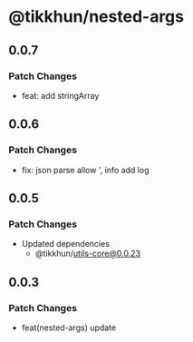 # @tikkhun/nested-args

## 0.0.7

### Patch Changes

- feat: add stringArray

## 0.0.6

### Patch Changes

- fix: json parse allow ', info add log

## 0.0.5

### Patch Changes

- Updated dependencies
  - @tikkhun/utils-core@0.0.23

## 0.0.3

### Patch Changes

- feat(nested-args) update
